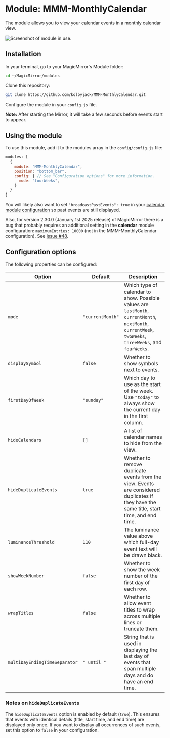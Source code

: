# Module: MMM-MonthlyCalendar
The module allows you to view your calendar events in a monthly calendar view.

![Screenshot of module in use.](./screenshot.png)

## Installation

In your terminal, go to your MagicMirror's Module folder:
```bash
cd ~/MagicMirror/modules
```

Clone this repository:
```bash
git clone https://github.com/kolbyjack/MMM-MonthlyCalendar.git
```

Configure the module in your `config.js` file.

**Note:** After starting the Mirror, it will take a few seconds before events start to appear.

## Using the module

To use this module, add it to the modules array in the `config/config.js` file:
```javascript
modules: [
  {
    module: "MMM-MonthlyCalendar",
    position: "bottom_bar",
    config: { // See "Configuration options" for more information.
      mode: "fourWeeks",
    }
  }
]
```

You will likely also want to set `"broadcastPastEvents": true` in your [calendar module configuration](https://docs.magicmirror.builders/modules/calendar.html#configuration-options) so past events are still displayed.

Also, for version 2.30.0 (January 1st 2025 release) of MagicMirror there is a bug that probably requires an additional setting in the **calendar** module configuration: `maximumEntries: 10000` (not in the MMM-MonthlyCalendar configuration).  See [issue #48][i48].

## Configuration options

The following properties can be configured:

| Option                     | Default        | Description                                                                                                                                               |
|----------------------------|----------------|-----------------------------------------------------------------------------------------------------------------------------------------------------------|
| `mode`                     | `"currentMonth"` | Which type of calendar to show. Possible values are `lastMonth`, `currentMonth`, `nextMonth`, `currentWeek`, `twoWeeks`, `threeWeeks`, and `fourWeeks`.    |
| `displaySymbol`            | `false`        | Whether to show symbols next to events.                                                                                                                  |
| `firstDayOfWeek`           | `"sunday"`     | Which day to use as the start of the week. Use `"today"` to always show the current day in the first column.                                              |
| `hideCalendars`            | `[]`           | A list of calendar names to hide from the view.                                                                                                           |
| `hideDuplicateEvents`      | `true`         | Whether to remove duplicate events from the view. Events are considered duplicates if they have the same title, start time, and end time.  |
| `luminanceThreshold`       | `110`          | The luminance value above which full-day event text will be drawn black.                                                                                  |
| `showWeekNumber`           | `false`        | Whether to show the week number of the first day of each row.                                                                                            |
| `wrapTitles`               | `false`        | Whether to allow event titles to wrap across multiple lines or truncate them.                                                                             |
| `multiDayEndingTimeSeparator` | `" until "`    | String that is used in displaying the last day of events that span multiple days and do have an end time.                                                |

### Notes on `hideDuplicateEvents`
The `hideDuplicateEvents` option is enabled by default (`true`). This ensures that events with identical details (title, start time, and end time) are displayed only once. If you want to display all occurrences of such events, set this option to `false` in your configuration.

[i48]: https://github.com/kolbyjack/MMM-MonthlyCalendar/issues/48
